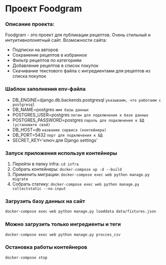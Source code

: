 # Проект Foodgram
### Описание проекта:
Foodgram - это проект для публикации рецептов. Очень стильный и интуитивнопонятный сайт. 
Возможности сайта:
- Подписки на авторов
- Сохранение рецептов в избранное
- Фильтр рецептов по категориям
- Добавление рецептов в список покупок
- Скачивание текстового файла с ингредиентами для рецептов из списка покупок

### Шаблон заполнения env-файла
- DB_ENGINE=django.db.backends.postgresql `указываем, что работаем с postgresql`
- DB_NAME=postgres `имя базы данных`
- POSTGRES_USER=postgres `логин для подключения к базе данных`
- POSTGRES_PASSWORD=postgres `пароль для подключения к БД (установите свой)`
- DB_HOST=db  `название сервиса (контейнера)`
- DB_PORT=5432 `порт для подключения к БД`
- SECRET_KEY='ключ для Django settings'

### Запуск приложения используя контейнеры
1. Перейти в папку infra: ```cd infra```
2. Собрать контейнеры: ```docker-compose up -d --build```
3. Применить миграции: ```docker-compose exec web python manage.py migrate```
4. Cобрать статику: ```docker-compose exec web python manage.py collectstatic --no-input```

### Загрузить базу данных на сайт
```sh
docker-compose exec web python manage.py loaddata data/fixtures.json
```
### Можно загрузить только ингредиенты и теги
```sh
docker-compose exec web python manage.py procces_csv
```
### Остановка работы контейнеров
```sh
docker-compose stop
```